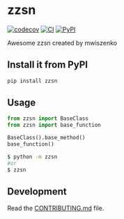 
# zzsn

[![codecov](https://codecov.io/gh/mwiszenko/ZZSN/branch/main/graph/badge.svg?token=ZZSN_token_here)](https://codecov.io/gh/mwiszenko/ZZSN)
[![CI](https://github.com/mwiszenko/ZZSN/actions/workflows/main.yml/badge.svg)](https://github.com/mwiszenko/ZZSN/actions/workflows/main.yml)
[![PyPI](https://img.shields.io/pypi/v/mwiszenko-zzsn)](https://pypi.python.org/pypi/mwiszenko-zzsn/)

Awesome zzsn created by mwiszenko

## Install it from PyPI

```bash
pip install zzsn
```

## Usage

```py
from zzsn import BaseClass
from zzsn import base_function

BaseClass().base_method()
base_function()
```

```bash
$ python -m zzsn
#or
$ zzsn
```

## Development

Read the [CONTRIBUTING.md](CONTRIBUTING.md) file.
